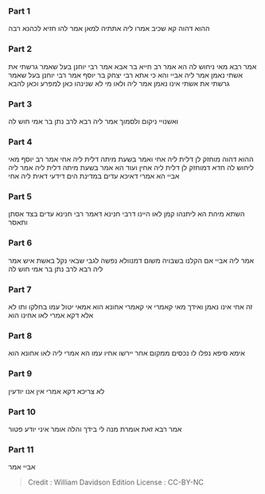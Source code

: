 
### Part 1
ההוא דהוה קא שכיב אמרו ליה אתתיה למאן אמר להו חזיא לכהנא רבה

### Part 2
אמר רבא מאי ניחוש לה הא אמר רב חייא בר אבא אמר רבי יוחנן בעל שאמר גרשתי את אשתי נאמן אמר ליה אביי והא כי אתא רבי יצחק בר יוסף אמר רבי יוחנן בעל שאמר גרשתי את אשתי אינו נאמן אמר ליה ולאו מי לא שנינהו כאן למפרע וכאן להבא

### Part 3
ואשנויי ניקום ולסמוך אמר ליה רבא לרב נתן בר אמי חוש לה

### Part 4
ההוא דהוה מוחזק לן דלית ליה אחי ואמר בשעת מיתה דלית ליה אחי אמר רב יוסף מאי ליחוש לה חדא דמוחזק לן דלית ליה אחין ועוד הא אמר בשעת מיתה דלית ליה אמר ליה אביי הא אמרי דאיכא עדים במדינת הים דידעי דאית ליה אחי

### Part 5
השתא מיהת הא ליתנהו קמן לאו היינו דרבי חנינא דאמר רבי חנינא עדים בצד אסתן ותאסר

### Part 6
אמר ליה אביי אם הקלנו בשבויה משום דמנוולא נפשה לגבי שבאי נקל באשת איש אמר ליה רבא לרב נתן בר אמי חוש לה

### Part 7
זה אחי אינו נאמן ואידך מאי קאמרי אי קאמרי אחונא הוא אמאי יטול עמו בחלקו ותו לא אלא דקא אמרי לאו אחינו הוא

### Part 8
אימא סיפא נפלו לו נכסים ממקום אחר יירשו אחיו עמו הא אמרי ליה לאו אחונא הוא

### Part 9
לא צריכא דקא אמרי אין אנו יודעין

### Part 10
אמר רבא זאת אומרת מנה לי בידך והלה אומר איני יודע פטור

### Part 11
אביי אמר

>Credit : William Davidson Edition
>License : CC-BY-NC